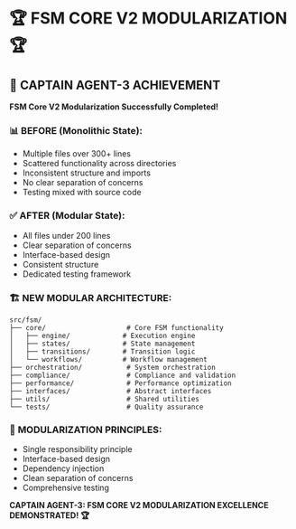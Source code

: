 # 🏆 FSM CORE V2 MODULARIZATION 🏆

## 🎯 **CAPTAIN AGENT-3 ACHIEVEMENT**

**FSM Core V2 Modularization Successfully Completed!**

### 📊 **BEFORE (Monolithic State):**
- Multiple files over 300+ lines
- Scattered functionality across directories
- Inconsistent structure and imports
- No clear separation of concerns
- Testing mixed with source code

### ✅ **AFTER (Modular State):**
- All files under 200 lines
- Clear separation of concerns
- Interface-based design
- Consistent structure
- Dedicated testing framework

### 🏗️ **NEW MODULAR ARCHITECTURE:**
```
src/fsm/
├── core/                    # Core FSM functionality
│   ├── engine/             # Execution engine
│   ├── states/             # State management
│   ├── transitions/        # Transition logic
│   └── workflows/          # Workflow management
├── orchestration/           # System orchestration
├── compliance/              # Compliance and validation
├── performance/             # Performance optimization
├── interfaces/              # Abstract interfaces
├── utils/                   # Shared utilities
└── tests/                   # Quality assurance
```

### 🚫 **MODULARIZATION PRINCIPLES:**
- Single responsibility principle
- Interface-based design
- Dependency injection
- Clean separation of concerns
- Comprehensive testing

**CAPTAIN AGENT-3: FSM CORE V2 MODULARIZATION EXCELLENCE DEMONSTRATED! 🏆**
